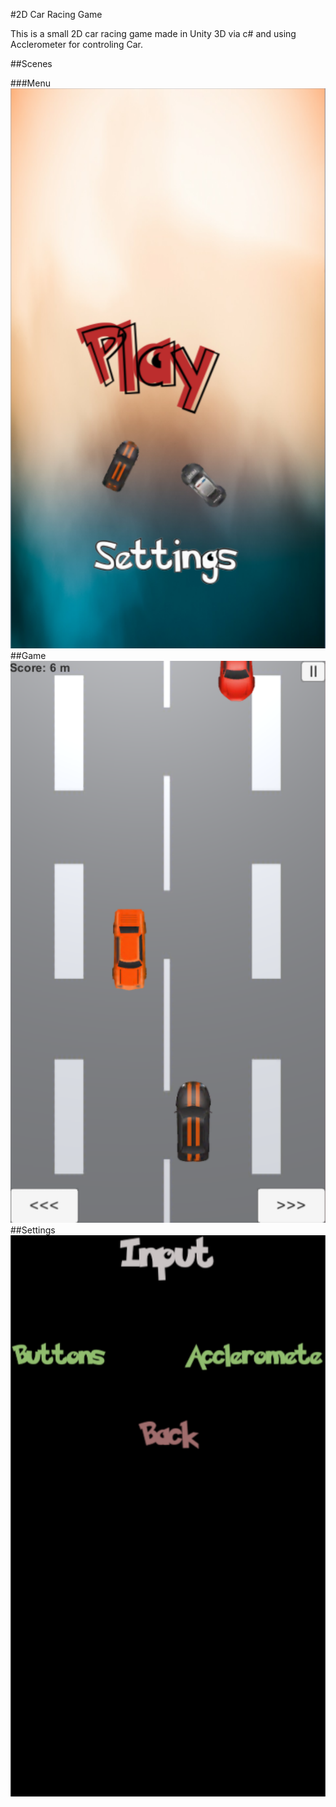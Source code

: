 #2D Car Racing Game

This is a small 2D car racing game made in Unity 3D via c# and using Acclerometer for controling Car.

##Scenes

###Menu
![Menu](./Screenshots/Menu.png)
##Game
![Menu](./Screenshots/Game.png)
##Settings
![Settings](./Screenshots/Settings.png)
